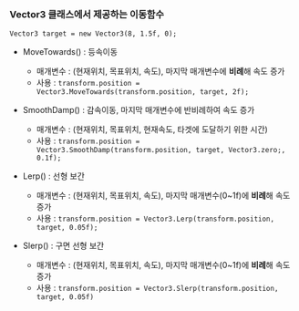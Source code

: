 ### Vector3 클래스에서 제공하는 이동함수

`Vector3 target = new Vector3(8, 1.5f, 0);  `

- MoveTowards() : 등속이동
  - 매개변수 : (현재위치, 목표위치, 속도), 마지막 매개변수에 **비례**해 속도 증가
  - 사용 : `transform.position = Vector3.MoveTowards(transform.position, target, 2f);`

- SmoothDamp() : 감속이동, 마지막 매개변수에 반비례하여 속도 증가
  - 매개변수 : (현재위치, 목표위치, 현재속도, 타겟에 도달하기 위한 시간)
  - 사용 : `transform.position =  Vector3.SmoothDamp(transform.position, target, Vector3.zero;, 0.1f);`

- Lerp() : 선형 보간
  - 매개변수 : (현재위치, 목표위치, 속도), 마지막 매개변수(0~1f)에 **비례**해 속도 증가
  - 사용 : `transform.position = Vector3.Lerp(transform.position, target, 0.05f);`

- Slerp() : 구면 선형 보간
  - 매개변수 : (현재위치, 목표위치, 속도), 마지막 매개변수(0~1f)에 **비례**해 속도 증가
  - 사용 : `transform.position = Vector3.Slerp(transform.position, target, 0.05f)`

